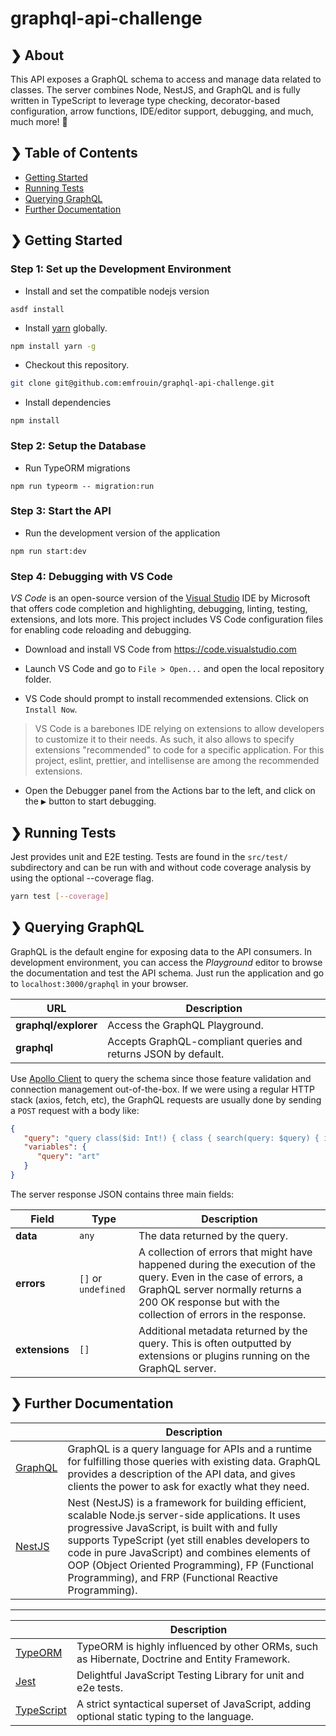 # graphql-api-challenge

## ❯ About

This API exposes a GraphQL schema to access and manage data related to classes.
The server combines Node, NestJS, and GraphQL and is fully written in TypeScript to leverage type checking, decorator-based configuration, arrow functions, IDE/editor support, debugging, and much, much more! 🙌


## ❯ Table of Contents

-   [Getting Started](#-getting-started)
-   [Running Tests](#-running-tests)
-   [Querying GraphQL](#-querying-graphql)
-   [Further Documentation](#-further-documentation)

## ❯ Getting Started

### Step 1: Set up the Development Environment

-   Install and set the compatible nodejs version

```
asdf install
```

-   Install [yarn](https://yarnpkg.com) globally.

```bash
npm install yarn -g
```

-   Checkout this repository.

```bash
git clone git@github.com:emfrouin/graphql-api-challenge.git
```

-   Install dependencies

```
npm install
```

### Step 2: Setup the Database

-   Run TypeORM migrations

```
npm run typeorm -- migration:run
```

### Step 3: Start the API

-   Run the development version of the application
```
npm run start:dev
```

### Step 4: Debugging with VS Code

_VS Code_ is an open-source version of the [Visual Studio](https://www.visualstudio.com/) IDE by Microsoft that offers
code completion and highlighting, debugging, linting, testing, extensions, and lots more. This project includes VS Code
configuration files for enabling code reloading and debugging.

-   Download and install VS Code from https://code.visualstudio.com

-   Launch VS Code and go to `File > Open...` and open the local repository folder.

-   VS Code should prompt to install recommended extensions. Click on `Install Now`.

> VS Code is a barebones IDE relying on extensions to allow developers to customize it to their needs. As such, it also allows to specify extensions "recommended" to code for a specific application. For this project, eslint, prettier, and intellisense are among the recommended extensions.

-   Open the Debugger panel from the Actions bar to the left, and click on the <kbd>▶︎</kbd> button to start debugging.


## ❯ Running Tests

Jest provides unit and E2E testing. Tests are found in the `src/test/` subdirectory and can be run with and without
code coverage analysis by using the optional --coverage flag.

```bash
yarn test [--coverage]
```

## ❯ Querying GraphQL

GraphQL is the default engine for exposing data to the API consumers. In development environment, you can access the _Playground_ editor to browse the documentation and test the API schema. Just run the application and go to `localhost:3000/graphql` in your browser.

| URL                      | Description                                                    |
| ------------------------ | -------------------------------------------------------------- |
| **graphql/explorer**     | Access the GraphQL Playground.                                 |
| **graphql**              | Accepts GraphQL-compliant queries and returns JSON by default. |

Use [Apollo Client](https://github.com/apollographql/apollo-client) to query the schema since those feature validation and connection management out-of-the-box. If we were using a regular HTTP stack (axios, fetch, etc), the GraphQL requests are usually done by sending a `POST` request with a body like:

```json
{
   "query": "query class($id: Int!) { class { search(query: $query) { id name } } }",
   "variables": {
      "query": "art"
   }
}
```

The server response JSON contains three main fields:

| Field          | Type                | Description                                                                                                                                                                                                           |
| -------------- | ------------------- | --------------------------------------------------------------------------------------------------------------------------------------------------------------------------------------------------------------------- |
| **data**       | `any`               | The data returned by the query.                                                                                                                                                                                       |
| **errors**     | `[]` or `undefined` | A collection of errors that might have happened during the execution of the query. Even in the case of errors, a GraphQL server normally returns a 200 OK response but with the collection of errors in the response. |
| **extensions** | `[]`                | Additional metadata returned by the query. This is often outputted by extensions or plugins running on the GraphQL server.                                                                                            |

## ❯ Further Documentation

|                                                              | Description                                                                                                                                                                                                        |
| ------------------------------------------------------------ | ------------------------------------------------------------------------------------------------------------------------------------------------------------------------------------------------------------------ |
| [GraphQL](http://graphql.github.io/graphql-js/)              | GraphQL is a query language for APIs and a runtime for fulfilling those queries with existing data. GraphQL provides a description of the API data, and gives clients the power to ask for exactly what they need. |
| [NestJS](https://nestjs.com/)                                | Nest (NestJS) is a framework for building efficient, scalable Node.js server-side applications. It uses progressive JavaScript, is built with and fully supports TypeScript (yet still enables developers to code in pure JavaScript) and combines elements of OOP (Object Oriented Programming), FP (Functional Programming), and FRP (Functional Reactive Programming). |

----------------------------------------
|                                                              | Description                                                                                                                                                                                                        |
| ------------------------------------------------------------ | ------------------------------------------------------------------------------------------------------------------------------------------------------------------------------------------------------------------ |
| [TypeORM](http://typeorm.io/#/)                              | TypeORM is highly influenced by other ORMs, such as Hibernate, Doctrine and Entity Framework.                                                                                                                      |
| [Jest](http://facebook.github.io/jest/)                      | Delightful JavaScript Testing Library for unit and e2e tests.                                                                                                                                                      |
| [TypeScript](https://www.typescriptlang.org/)                | A strict syntactical superset of JavaScript, adding optional static typing to the language.                                                                                                                        |
